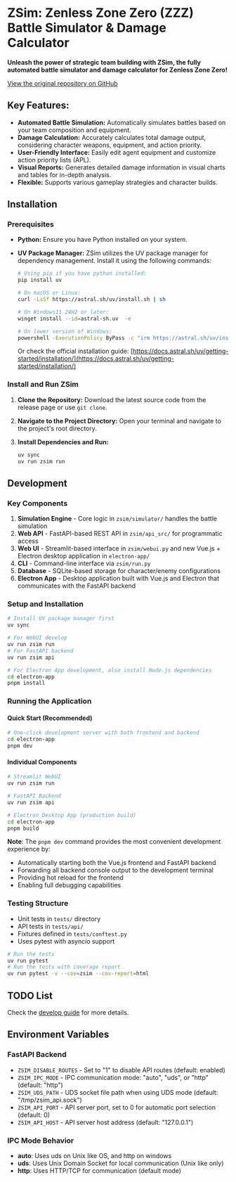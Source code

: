 # ZSim: Zenless Zone Zero (ZZZ) Battle Simulator & Damage Calculator

**Unleash the power of strategic team building with ZSim, the fully automated battle simulator and damage calculator for Zenless Zone Zero!**

[View the original repository on GitHub](https://github.com/ZZZSimulator/ZSim)

## Key Features:

*   **Automated Battle Simulation:** Automatically simulates battles based on your team composition and equipment.
*   **Damage Calculation:** Accurately calculates total damage output, considering character weapons, equipment, and action priority.
*   **User-Friendly Interface:** Easily edit agent equipment and customize action priority lists (APL).
*   **Visual Reports:** Generates detailed damage information in visual charts and tables for in-depth analysis.
*   **Flexible:** Supports various gameplay strategies and character builds.

## Installation

### Prerequisites

*   **Python:** Ensure you have Python installed on your system.
*   **UV Package Manager:**  ZSim utilizes the UV package manager for dependency management. Install it using the following commands:

    ```bash
    # Using pip if you have python installed:
    pip install uv
    ```

    ```bash
    # On macOS or Linux:
    curl -LsSf https://astral.sh/uv/install.sh | sh
    ```

    ```bash
    # On Windows11 24H2 or later:
    winget install --id=astral-sh.uv  -e
    ```

    ```bash
    # On lower version of Windows:
    powershell -ExecutionPolicy ByPass -c "irm https://astral.sh/uv/install.ps1 | iex"
    ```

    Or check the official installation guide: [https://docs.astral.sh/uv/getting-started/installation/](https://docs.astral.sh/uv/getting-started/installation/)

### Install and Run ZSim

1.  **Clone the Repository:** Download the latest source code from the release page or use `git clone`.
2.  **Navigate to the Project Directory:** Open your terminal and navigate to the project's root directory.
3.  **Install Dependencies and Run:**

    ```bash
    uv sync
    uv run zsim run
    ```

## Development

### Key Components
1. **Simulation Engine** - Core logic in `zsim/simulator/` handles the battle simulation
2. **Web API** - FastAPI-based REST API in `zsim/api_src/` for programmatic access
3. **Web UI** - Streamlit-based interface in `zsim/webui.py` and new Vue.js + Electron desktop application in `electron-app/`
4. **CLI** - Command-line interface via `zsim/run.py`
5. **Database** - SQLite-based storage for character/enemy configurations
6. **Electron App** - Desktop application built with Vue.js and Electron that communicates with the FastAPI backend

### Setup and Installation
```bash
# Install UV package manager first
uv sync

# For WebUI develop
uv run zsim run 
# For FastAPI backend
uv run zsim api

# For Electron App development, also install Node.js dependencies
cd electron-app
pnpm install
```

### Running the Application

#### Quick Start (Recommended)
```bash
# One-click development server with both frontend and backend
cd electron-app
pnpm dev
```

#### Individual Components
```bash
# Streamlit WebUI
uv run zsim run

# FastAPI Backend
uv run zsim api

# Electron Desktop App (production build)
cd electron-app
pnpm build
```

**Note**: The `pnpm dev` command provides the most convenient development experience by:
- Automatically starting both the Vue.js frontend and FastAPI backend
- Forwarding all backend console output to the development terminal
- Providing hot reload for the frontend
- Enabling full debugging capabilities

### Testing Structure
- Unit tests in `tests/` directory
- API tests in `tests/api/`
- Fixtures defined in `tests/conftest.py`
- Uses pytest with asyncio support

```bash
# Run the tests
uv run pytest
# Run the tests with coverage report
uv run pytest -v --cov=zsim --cov-report=html
```
## TODO List

Check the [develop guide](https://github.com/ZZZSimulator/ZSim/wiki/%E8%B4%A1%E7%8C%AE%E6%8C%87%E5%8D%97-Develop-Guide) for more details.

## Environment Variables

### FastAPI Backend
- `ZSIM_DISABLE_ROUTES` - Set to "1" to disable API routes (default: enabled)
- `ZSIM_IPC_MODE` - IPC communication mode: "auto", "uds", or "http" (default: "http")
- `ZSIM_UDS_PATH` - UDS socket file path when using UDS mode (default: "/tmp/zsim_api.sock")
- `ZSIM_API_PORT` - API server port, set to 0 for automatic port selection (default: 0)
- `ZSIM_API_HOST` - API server host address (default: "127.0.0.1")

### IPC Mode Behavior
- **auto**: Uses uds on Unix like OS, and http on windows
- **uds**: Uses Unix Domain Socket for local communication (Unix like only)
- **http**: Uses HTTP/TCP for communication (default mode)